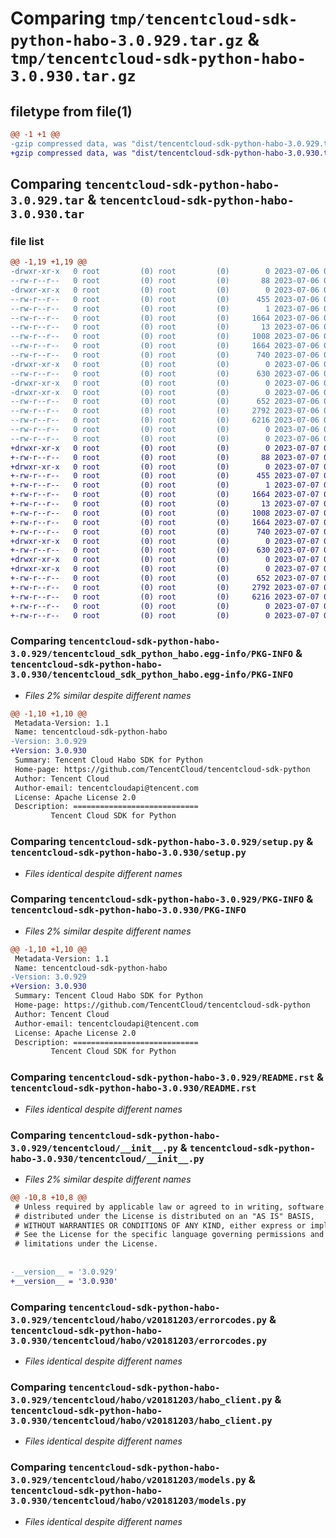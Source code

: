 # Comparing `tmp/tencentcloud-sdk-python-habo-3.0.929.tar.gz` & `tmp/tencentcloud-sdk-python-habo-3.0.930.tar.gz`

## filetype from file(1)

```diff
@@ -1 +1 @@
-gzip compressed data, was "dist/tencentcloud-sdk-python-habo-3.0.929.tar", last modified: Thu Jul  6 00:27:25 2023, max compression
+gzip compressed data, was "dist/tencentcloud-sdk-python-habo-3.0.930.tar", last modified: Fri Jul  7 00:25:06 2023, max compression
```

## Comparing `tencentcloud-sdk-python-habo-3.0.929.tar` & `tencentcloud-sdk-python-habo-3.0.930.tar`

### file list

```diff
@@ -1,19 +1,19 @@
-drwxr-xr-x   0 root         (0) root         (0)        0 2023-07-06 00:27:25.000000 tencentcloud-sdk-python-habo-3.0.929/
--rw-r--r--   0 root         (0) root         (0)       88 2023-07-06 00:27:25.000000 tencentcloud-sdk-python-habo-3.0.929/setup.cfg
-drwxr-xr-x   0 root         (0) root         (0)        0 2023-07-06 00:27:25.000000 tencentcloud-sdk-python-habo-3.0.929/tencentcloud_sdk_python_habo.egg-info/
--rw-r--r--   0 root         (0) root         (0)      455 2023-07-06 00:27:25.000000 tencentcloud-sdk-python-habo-3.0.929/tencentcloud_sdk_python_habo.egg-info/SOURCES.txt
--rw-r--r--   0 root         (0) root         (0)        1 2023-07-06 00:27:25.000000 tencentcloud-sdk-python-habo-3.0.929/tencentcloud_sdk_python_habo.egg-info/dependency_links.txt
--rw-r--r--   0 root         (0) root         (0)     1664 2023-07-06 00:27:25.000000 tencentcloud-sdk-python-habo-3.0.929/tencentcloud_sdk_python_habo.egg-info/PKG-INFO
--rw-r--r--   0 root         (0) root         (0)       13 2023-07-06 00:27:25.000000 tencentcloud-sdk-python-habo-3.0.929/tencentcloud_sdk_python_habo.egg-info/top_level.txt
--rw-r--r--   0 root         (0) root         (0)     1008 2023-07-06 00:27:25.000000 tencentcloud-sdk-python-habo-3.0.929/setup.py
--rw-r--r--   0 root         (0) root         (0)     1664 2023-07-06 00:27:25.000000 tencentcloud-sdk-python-habo-3.0.929/PKG-INFO
--rw-r--r--   0 root         (0) root         (0)      740 2023-07-06 00:27:25.000000 tencentcloud-sdk-python-habo-3.0.929/README.rst
-drwxr-xr-x   0 root         (0) root         (0)        0 2023-07-06 00:27:25.000000 tencentcloud-sdk-python-habo-3.0.929/tencentcloud/
--rw-r--r--   0 root         (0) root         (0)      630 2023-07-06 00:27:25.000000 tencentcloud-sdk-python-habo-3.0.929/tencentcloud/__init__.py
-drwxr-xr-x   0 root         (0) root         (0)        0 2023-07-06 00:27:25.000000 tencentcloud-sdk-python-habo-3.0.929/tencentcloud/habo/
-drwxr-xr-x   0 root         (0) root         (0)        0 2023-07-06 00:27:25.000000 tencentcloud-sdk-python-habo-3.0.929/tencentcloud/habo/v20181203/
--rw-r--r--   0 root         (0) root         (0)      652 2023-07-06 00:27:25.000000 tencentcloud-sdk-python-habo-3.0.929/tencentcloud/habo/v20181203/errorcodes.py
--rw-r--r--   0 root         (0) root         (0)     2792 2023-07-06 00:27:25.000000 tencentcloud-sdk-python-habo-3.0.929/tencentcloud/habo/v20181203/habo_client.py
--rw-r--r--   0 root         (0) root         (0)     6216 2023-07-06 00:27:25.000000 tencentcloud-sdk-python-habo-3.0.929/tencentcloud/habo/v20181203/models.py
--rw-r--r--   0 root         (0) root         (0)        0 2023-07-06 00:27:25.000000 tencentcloud-sdk-python-habo-3.0.929/tencentcloud/habo/v20181203/__init__.py
--rw-r--r--   0 root         (0) root         (0)        0 2023-07-06 00:27:25.000000 tencentcloud-sdk-python-habo-3.0.929/tencentcloud/habo/__init__.py
+drwxr-xr-x   0 root         (0) root         (0)        0 2023-07-07 00:25:06.000000 tencentcloud-sdk-python-habo-3.0.930/
+-rw-r--r--   0 root         (0) root         (0)       88 2023-07-07 00:25:06.000000 tencentcloud-sdk-python-habo-3.0.930/setup.cfg
+drwxr-xr-x   0 root         (0) root         (0)        0 2023-07-07 00:25:06.000000 tencentcloud-sdk-python-habo-3.0.930/tencentcloud_sdk_python_habo.egg-info/
+-rw-r--r--   0 root         (0) root         (0)      455 2023-07-07 00:25:06.000000 tencentcloud-sdk-python-habo-3.0.930/tencentcloud_sdk_python_habo.egg-info/SOURCES.txt
+-rw-r--r--   0 root         (0) root         (0)        1 2023-07-07 00:25:06.000000 tencentcloud-sdk-python-habo-3.0.930/tencentcloud_sdk_python_habo.egg-info/dependency_links.txt
+-rw-r--r--   0 root         (0) root         (0)     1664 2023-07-07 00:25:06.000000 tencentcloud-sdk-python-habo-3.0.930/tencentcloud_sdk_python_habo.egg-info/PKG-INFO
+-rw-r--r--   0 root         (0) root         (0)       13 2023-07-07 00:25:06.000000 tencentcloud-sdk-python-habo-3.0.930/tencentcloud_sdk_python_habo.egg-info/top_level.txt
+-rw-r--r--   0 root         (0) root         (0)     1008 2023-07-07 00:25:06.000000 tencentcloud-sdk-python-habo-3.0.930/setup.py
+-rw-r--r--   0 root         (0) root         (0)     1664 2023-07-07 00:25:06.000000 tencentcloud-sdk-python-habo-3.0.930/PKG-INFO
+-rw-r--r--   0 root         (0) root         (0)      740 2023-07-07 00:25:06.000000 tencentcloud-sdk-python-habo-3.0.930/README.rst
+drwxr-xr-x   0 root         (0) root         (0)        0 2023-07-07 00:25:06.000000 tencentcloud-sdk-python-habo-3.0.930/tencentcloud/
+-rw-r--r--   0 root         (0) root         (0)      630 2023-07-07 00:25:06.000000 tencentcloud-sdk-python-habo-3.0.930/tencentcloud/__init__.py
+drwxr-xr-x   0 root         (0) root         (0)        0 2023-07-07 00:25:06.000000 tencentcloud-sdk-python-habo-3.0.930/tencentcloud/habo/
+drwxr-xr-x   0 root         (0) root         (0)        0 2023-07-07 00:25:06.000000 tencentcloud-sdk-python-habo-3.0.930/tencentcloud/habo/v20181203/
+-rw-r--r--   0 root         (0) root         (0)      652 2023-07-07 00:25:06.000000 tencentcloud-sdk-python-habo-3.0.930/tencentcloud/habo/v20181203/errorcodes.py
+-rw-r--r--   0 root         (0) root         (0)     2792 2023-07-07 00:25:06.000000 tencentcloud-sdk-python-habo-3.0.930/tencentcloud/habo/v20181203/habo_client.py
+-rw-r--r--   0 root         (0) root         (0)     6216 2023-07-07 00:25:06.000000 tencentcloud-sdk-python-habo-3.0.930/tencentcloud/habo/v20181203/models.py
+-rw-r--r--   0 root         (0) root         (0)        0 2023-07-07 00:25:06.000000 tencentcloud-sdk-python-habo-3.0.930/tencentcloud/habo/v20181203/__init__.py
+-rw-r--r--   0 root         (0) root         (0)        0 2023-07-07 00:25:06.000000 tencentcloud-sdk-python-habo-3.0.930/tencentcloud/habo/__init__.py
```

### Comparing `tencentcloud-sdk-python-habo-3.0.929/tencentcloud_sdk_python_habo.egg-info/PKG-INFO` & `tencentcloud-sdk-python-habo-3.0.930/tencentcloud_sdk_python_habo.egg-info/PKG-INFO`

 * *Files 2% similar despite different names*

```diff
@@ -1,10 +1,10 @@
 Metadata-Version: 1.1
 Name: tencentcloud-sdk-python-habo
-Version: 3.0.929
+Version: 3.0.930
 Summary: Tencent Cloud Habo SDK for Python
 Home-page: https://github.com/TencentCloud/tencentcloud-sdk-python
 Author: Tencent Cloud
 Author-email: tencentcloudapi@tencent.com
 License: Apache License 2.0
 Description: ============================
         Tencent Cloud SDK for Python
```

### Comparing `tencentcloud-sdk-python-habo-3.0.929/setup.py` & `tencentcloud-sdk-python-habo-3.0.930/setup.py`

 * *Files identical despite different names*

### Comparing `tencentcloud-sdk-python-habo-3.0.929/PKG-INFO` & `tencentcloud-sdk-python-habo-3.0.930/PKG-INFO`

 * *Files 2% similar despite different names*

```diff
@@ -1,10 +1,10 @@
 Metadata-Version: 1.1
 Name: tencentcloud-sdk-python-habo
-Version: 3.0.929
+Version: 3.0.930
 Summary: Tencent Cloud Habo SDK for Python
 Home-page: https://github.com/TencentCloud/tencentcloud-sdk-python
 Author: Tencent Cloud
 Author-email: tencentcloudapi@tencent.com
 License: Apache License 2.0
 Description: ============================
         Tencent Cloud SDK for Python
```

### Comparing `tencentcloud-sdk-python-habo-3.0.929/README.rst` & `tencentcloud-sdk-python-habo-3.0.930/README.rst`

 * *Files identical despite different names*

### Comparing `tencentcloud-sdk-python-habo-3.0.929/tencentcloud/__init__.py` & `tencentcloud-sdk-python-habo-3.0.930/tencentcloud/__init__.py`

 * *Files 2% similar despite different names*

```diff
@@ -10,8 +10,8 @@
 # Unless required by applicable law or agreed to in writing, software
 # distributed under the License is distributed on an "AS IS" BASIS,
 # WITHOUT WARRANTIES OR CONDITIONS OF ANY KIND, either express or implied.
 # See the License for the specific language governing permissions and
 # limitations under the License.
 
 
-__version__ = '3.0.929'
+__version__ = '3.0.930'
```

### Comparing `tencentcloud-sdk-python-habo-3.0.929/tencentcloud/habo/v20181203/errorcodes.py` & `tencentcloud-sdk-python-habo-3.0.930/tencentcloud/habo/v20181203/errorcodes.py`

 * *Files identical despite different names*

### Comparing `tencentcloud-sdk-python-habo-3.0.929/tencentcloud/habo/v20181203/habo_client.py` & `tencentcloud-sdk-python-habo-3.0.930/tencentcloud/habo/v20181203/habo_client.py`

 * *Files identical despite different names*

### Comparing `tencentcloud-sdk-python-habo-3.0.929/tencentcloud/habo/v20181203/models.py` & `tencentcloud-sdk-python-habo-3.0.930/tencentcloud/habo/v20181203/models.py`

 * *Files identical despite different names*

